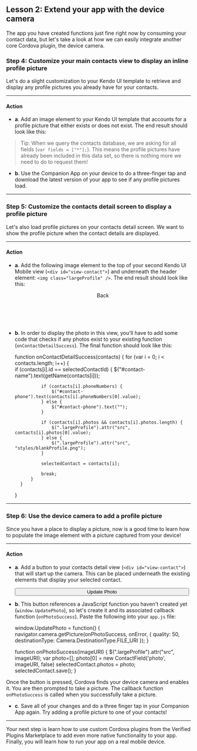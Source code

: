 ## Lesson 2: Extend your app with the device camera

The app you have created functions just fine right now by consuming your contact data, but let's take a look at how we can easily integrate another core Cordova plugin, the device camera.

### Step 4: Customize your main contacts view to display an inline profile picture

Let's do a slight customization to your Kendo UI template to retrieve and display any profile pictures you already have for your contacts.

<hr data-action="start" />

#### Action

* **a**. Add an image element to your Kendo UI template that accounts for a profile picture that either exists or does not exist. The end result should look like this:

    <script id="contacts-template" type="text/x-kendo-template">
        <li>
            <a href="\#view-contact?id=${id}" class="expand">
                # if (photos && photos.length) { #
                    <img class="smallProfile" src="${photos[0].value}" />
                # } else { #
                    <img class="smallProfile" src="styles/blankProfile.png" />
                # } #
        
                # if (name.givenName) { #
                    ${name.givenName}
                # } #
        
                # if (name.familyName) { #
                    ${name.familyName}
                # } #
            </a>
        </li>
    </script>

> Tip: When we query the contacts database, we are asking for all fields (`var fields = ["*"];`). This means the profile pictures have already been included in this data set, so there is nothing more we need to do to request them!

* **b**. Use the Companion App on your device to do a three-finger tap and download the latest version of your app to see if any profile pictures load.

<hr data-action="end" />

### Step 5: Customize the contacts detail screen to display a profile picture

Let's also load profile pictures on your contacts detail screen. We want to show the profile picture when the contact details are displayed.

<hr data-action="start" />

#### Action

* **a**. Add the following image element to the top of your second Kendo UI Mobile view (`<div id="view-contact">`) and underneath the header element: `<img class="largeProfile" />`. The end result should look like this:

    <div id="view-contact" data-role="view" data-title="Contact Details" data-show="window.getContactDetails">
        <header data-role="header">
            <div data-role="navbar">
                <a data-align="left" data-role="backbutton">Back</a>
                <div data-role="view-title"></div>
            </div>
        </header>
        <img class="largeProfile" />
        <h2 id="contact-name"></h2>
        <h4 id="contact-phone"></h4>
    </div>

* **b**. In order to display the photo in this view, you'll have to add some code that checks if any photos exist to your existing function (`onContactDetailSuccess`). The final function should look like this:

	function onContactDetailSuccess(contacts) {
	    for (var i = 0; i < contacts.length; i++) 
	    {  
	        if (contacts[i].id == selectedContactId)
	        {
	            $("#contact-name").text(getName(contacts[i]));
	            
	            if (contacts[i].phoneNumbers) {
	                $("#contact-phone").text(contacts[i].phoneNumbers[0].value);
	            } else {
	                $("#contact-phone").text("");
	            }
	            
	            if (contacts[i].photos && contacts[i].photos.length) {
	                $(".largeProfile").attr("src", contacts[i].photos[0].value);
	            } else {
	                $(".largeProfile").attr("src", "styles/blankProfile.png");
	            }
	            
	            selectedContact = contacts[i];
	            
	            break;
	        }
	    }  
	}

<hr data-action="end" />

### Step 6: Use the device camera to add a profile picture

Since you have a place to display a picture, now is a good time to learn how to populate the image element with a picture captured from your device!

<hr data-action="start" />

#### Action

* **a**. Add a button to your contacts detail view (`<div id="view-contact">`) that will start up the camera. This can be placed underneath the existing elements that display your selected contact.

	<button id="update-photo" style="width:99%" data-role="button" onclick="window.UpdatePhoto()">Update Photo</button>

* **b**. This button references a JavaScript function you haven't created yet (`window.UpdatePhoto`), so let's create it and its associated callback function (`onPhotoSuccess`). Paste the following into your `app.js` file:

	window.UpdatePhoto = function() {
	    navigator.camera.getPicture(onPhotoSuccess, onError, { quality: 50, destinationType: Camera.DestinationType.FILE_URI });
	}
	
	function onPhotoSuccess(imageURI) {
	    $(".largeProfile").attr("src", imageURI);
	    var photo=[];
	    photo[0] = new ContactField('photo', imageURI, false)
	    selectedContact.photos = photo;
	    selectedContact.save();
	}

Once the button is pressed, Cordova finds your device camera and enables it. You are then prompted to take a picture. The callback function `onPhotoSuccess` is called when you successfully take a picture.

* **c**. Save all of your changes and do a three finger tap in your Companion App again. Try adding a profile picture to one of your contacts!

<hr data-action="end" />

Your next step is learn how to use custom Cordova plugins from the Verified Plugins Marketplace to add even more native functionality to your app. Finally, you will learn how to run your app on a real mobile device.